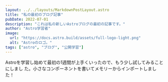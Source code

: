 ```yaml
---
layout: ../../layouts/MarkdownPostLayout.astro
title: "私の最初のブログ記事"
pubDate: 2022-07-01
description: "これは私の新しいAstroブログの最初の記事です。"
author: "Astro学習者"
image:
  url: "https://docs.astro.build/assets/full-logo-light.png"
  alt: "Astroのロゴ。"
tags: ["astro", "ブログ", "公開学習"]
---
```


Astroを学習し始めて最初の1週間が上手くいったので、もう少し試してみることにしまし
た。小さなコンポーネントを書いてメモリーからインポートしました！
